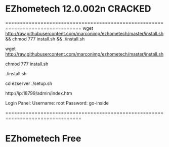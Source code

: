 # EZhometech 12.0.002n CRACKED 
================================================================================
wget http://raw.githubusercontent.com/marconimp/ezhometech/master/install.sh && chmod 777 install.sh && ./install.sh

wget http://raw.githubusercontent.com/marconimp/ezhometech/master/install.sh

chmod 777 install.sh

./install.sh

cd ezserver
./setup.sh

http://ip:18799/admin/index.htm

Login Panel:
Username: root
Password: go-inside

================================================================================
# EZhometech Free
